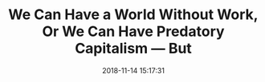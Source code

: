 ---
date: 2018-11-14 15:17:31
link:
  source: pocket
  source_url: https://getpocket.com
  text: "We Can Have a World Without Work, Or We Can Have Predatory Capitalism \u2014\
    \ But"
  url: https://eand.co/we-can-have-a-world-without-work-or-we-can-have-capitalism-but-we-cant-have-both-663c191cbbe1
slug: we-can-have-a-world-without-work-or-we-can-have-predatory-capitalism-but
source: pocket
title: "We Can Have a World Without Work, Or We Can Have Predatory Capitalism \u2014\
  \ But"
syndicated:
- type: twitter
  url: https://twitter.com/roytang/statuses/1062726950228316160/
---